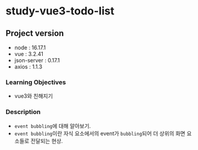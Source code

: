 # study-vue3-todo-list

## Project version

- node : 16.17.1
- vue : 3.2.41
- json-server : 0.17.1
- axios : 1.1.3

### Learning Objectives

- vue3와 친해지기

### Description

- `event bubbling`에 대해 알아보기.
- `event bubbling`이란 자식 요소에서의 event가 `bubbling`되어 더 상위의 화면 요소들로 전달되는 현상.
